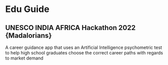 # Edu Guide
## UNESCO INDIA AFRICA Hackathon 2022 {Madalorians}
A career guidance app that uses an Artificial Intelligence psychometric test to help high school graduates choose the correct career paths with regards to market demand 
